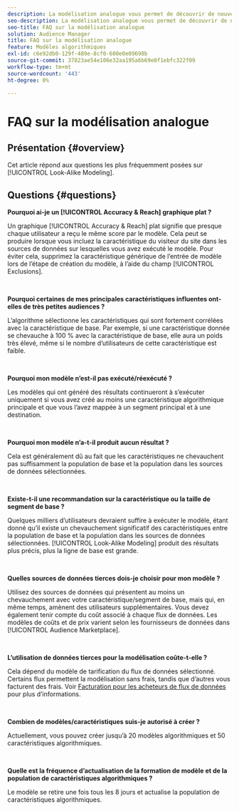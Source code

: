 ```yaml
---
description: La modélisation analogue vous permet de découvrir de nouvelles audiences uniques grâce à l’analyse automatisée des données. Cet article répond aux questions les plus fréquemment posées.
seo-description: La modélisation analogue vous permet de découvrir de nouvelles audiences uniques grâce à l’analyse automatisée des données. Cet article répond aux questions les plus fréquemment posées.
seo-title: FAQ sur la modélisation analogue
solution: Audience Manager
title: FAQ sur la modélisation analogue
feature: Modèles algorithmiques
exl-id: c6e92db0-129f-489e-8cf0-600e0e09698b
source-git-commit: 37823ae54e106e32aa195a6b69e0f1ebfc322f09
workflow-type: tm+mt
source-wordcount: '443'
ht-degree: 0%

---
```


# FAQ sur la modélisation analogue

## Présentation {#overview}

Cet article répond aux questions les plus fréquemment posées sur [!UICONTROL Look-Alike Modeling].

## Questions {#questions}

**Pourquoi ai-je un  [!UICONTROL Accuracy & Reach] graphique plat ?**

Un graphique [!UICONTROL Accuracy & Reach] plat signifie que presque chaque utilisateur a reçu le même score par le modèle. Cela peut se produire lorsque vous incluez la caractéristique du visiteur du site dans les sources de données sur lesquelles vous avez exécuté le modèle. Pour éviter cela, supprimez la caractéristique générique de l’entrée de modèle lors de l’étape de création du modèle, à l’aide du champ [!UICONTROL Exclusions].

 

**Pourquoi certaines de mes principales caractéristiques influentes ont-elles de très petites audiences ?**

L’algorithme sélectionne les caractéristiques qui sont fortement corrélées avec la caractéristique de base. Par exemple, si une caractéristique donnée se chevauche à 100 % avec la caractéristique de base, elle aura un poids très élevé, même si le nombre d’utilisateurs de cette caractéristique est faible.

 

**Pourquoi mon modèle n’est-il pas exécuté/réexécuté ?**

Les modèles qui ont généré des résultats continueront à s’exécuter uniquement si vous avez créé au moins une caractéristique algorithmique principale et que vous l’avez mappée à un segment principal et à une destination.

 

**Pourquoi mon modèle n’a-t-il produit aucun résultat ?**

Cela est généralement dû au fait que les caractéristiques ne chevauchent pas suffisamment la population de base et la population dans les sources de données sélectionnées.

 

**Existe-t-il une recommandation sur la caractéristique ou la taille de segment de base ?**

Quelques milliers d’utilisateurs devraient suffire à exécuter le modèle, étant donné qu’il existe un chevauchement significatif des caractéristiques entre la population de base et la population dans les sources de données sélectionnées. [!UICONTROL Look-Alike Modeling] produit des résultats plus précis, plus la ligne de base est grande.

 

**Quelles sources de données tierces dois-je choisir pour mon modèle ?**

Utilisez des sources de données qui présentent au moins un chevauchement avec votre caractéristique/segment de base, mais qui, en même temps, amènent des utilisateurs supplémentaires. Vous devez également tenir compte du coût associé à chaque flux de données. Les modèles de coûts et de prix varient selon les fournisseurs de données dans [!UICONTROL Audience Marketplace].

 

**L’utilisation de données tierces pour la modélisation coûte-t-elle ?**

Cela dépend du modèle de tarification du flux de données sélectionné. Certains flux permettent la modélisation sans frais, tandis que d’autres vous facturent des frais. Voir [Facturation pour les acheteurs de flux de données](../features/audience-marketplace/marketplace-data-buyers/marketplace-buyer-billing.md) pour plus d’informations.

 

**Combien de modèles/caractéristiques suis-je autorisé à créer ?**

Actuellement, vous pouvez créer jusqu’à 20 modèles algorithmiques et 50 caractéristiques algorithmiques.

 

**Quelle est la fréquence d’actualisation de la formation de modèle et de la population de caractéristiques algorithmiques ?**

Le modèle se retire une fois tous les 8 jours et actualise la population de caractéristiques algorithmiques.
